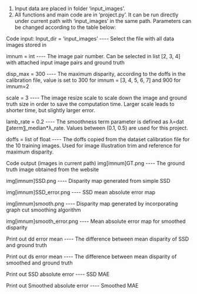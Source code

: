1. Input data are placed in folder ‘input_images’.  
2. All functions and main code are in ‘project.py’. It can be run directly under current path with ‘input_images’ in the same path. Parameters can be changed according to the table below:

Code input:
Input_dir = ‘input_images’ ---- Select the file with all data images stored in

imnum = int ---- The image pair number. Can be selected in list [2, 3, 4] with attached input image pairs and ground truth

disp_max = 300 ----	The maximum disparity, according to the doffs in the calibration file, value is set to 300 for imnum = [3, 4, 5, 6, 7] and 900 for imnum=2

scale = 3 ---- The image resize scale to scale down the image and ground truth size in order to save the computation time. Larger scale leads to shorter time, but slightly larger error. 

lamb_rate = 0.2 ----	The smoothness term parameter is defined as λ=dat〖aterm〗_median*λ_rate. Values between (0.1, 0.5) are used for this project.

doffs = list of float ----	The doffs copied from the dataset calibration file for the 10 training images. Used for image illustration trim and reference for maximum disparity.

Code output (images in current path)
img[imnum]GT.png ----	The ground truth image obtained from the website

img[imnum]SSD.png ----	Disparity map generated from simple SSD

img[imnum]SSD_error.png ----	SSD mean absolute error map

img[imnum]smooth.png ----	Disparity map generated by incorporating graph cut smoothing algorithm

img[imnum]smooth_error.png ----	Mean absolute error map for smoothed disparity

Print out dd error mean ----	The difference between mean disparity of SSD and ground truth

Print out ds error mean ----	The difference between mean disparity of smoothed and ground truth

Print out SSD absolute error ----	SSD MAE

Print out Smoothed absolute error ----	Smoothed MAE

